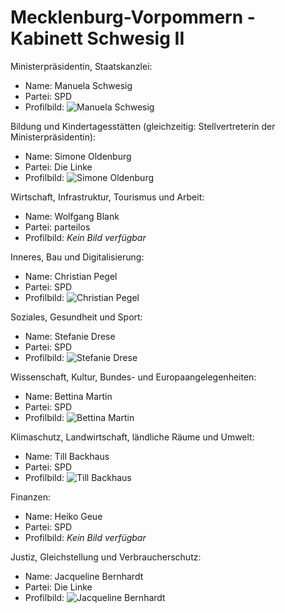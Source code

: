 # Mecklenburg-Vorpommern - Kabinett Schwesig II

Ministerpräsidentin, Staatskanzlei:
* Name: Manuela Schwesig
* Partei: SPD
* Profilbild: ![Manuela Schwesig](https://upload.wikimedia.org/wikipedia/commons/thumb/7/72/Manuela_Schwesig_2023_2.jpg/400px-Manuela_Schwesig_2023_2.jpg)

Bildung und Kindertagesstätten (gleichzeitig: Stellvertreterin der Ministerpräsidentin):
* Name: Simone Oldenburg
* Partei: Die Linke
* Profilbild: ![Simone Oldenburg](https://upload.wikimedia.org/wikipedia/commons/thumb/c/c5/2020_LINKE_Oldenburg%2C_Simone_OK9968.jpg/400px-2020_LINKE_Oldenburg%2C_Simone_OK9968.jpg)

Wirtschaft, Infrastruktur, Tourismus und Arbeit:
* Name: Wolfgang Blank
* Partei: parteilos
* Profilbild: *Kein Bild verfügbar*

Inneres, Bau und Digitalisierung:
* Name: Christian Pegel
* Partei: SPD
* Profilbild: ![Christian Pegel](https://upload.wikimedia.org/wikipedia/commons/thumb/d/d4/18-05-2017-Christian_Pegel-JonasR.jpg/400px-18-05-2017-Christian_Pegel-JonasR.jpg)

Soziales, Gesundheit und Sport:
* Name: Stefanie Drese
* Partei: SPD
* Profilbild: ![Stefanie Drese](https://upload.wikimedia.org/wikipedia/commons/thumb/d/da/Stefanie_Drese_SPD.jpg/400px-Stefanie_Drese_SPD.jpg)

Wissenschaft, Kultur, Bundes- und Europaangelegenheiten:
* Name: Bettina Martin
* Partei: SPD
* Profilbild: ![Bettina Martin](https://upload.wikimedia.org/wikipedia/commons/thumb/9/98/Bettina_Martin_%2848139119732%29_%28cropped%29.jpg/400px-Bettina_Martin_%2848139119732%29_%28cropped%29.jpg)

Klimaschutz, Landwirtschaft, ländliche Räume und Umwelt:
* Name: Till Backhaus
* Partei: SPD
* Profilbild: ![Till Backhaus](https://upload.wikimedia.org/wikipedia/commons/thumb/6/6e/Till_Backhaus_SPD.jpg/400px-Till_Backhaus_SPD.jpg)

Finanzen:
* Name: Heiko Geue
* Partei: SPD
* Profilbild: *Kein Bild verfügbar*

Justiz, Gleichstellung und Verbraucherschutz:
* Name: Jacqueline Bernhardt
* Partei: Die Linke
* Profilbild: ![Jacqueline Bernhardt](https://upload.wikimedia.org/wikipedia/commons/thumb/d/d2/17-05-18-Jacqueline_Bernhardt_RR79524.jpg/400px-17-05-18-Jacqueline_Bernhardt_RR79524.jpg)

